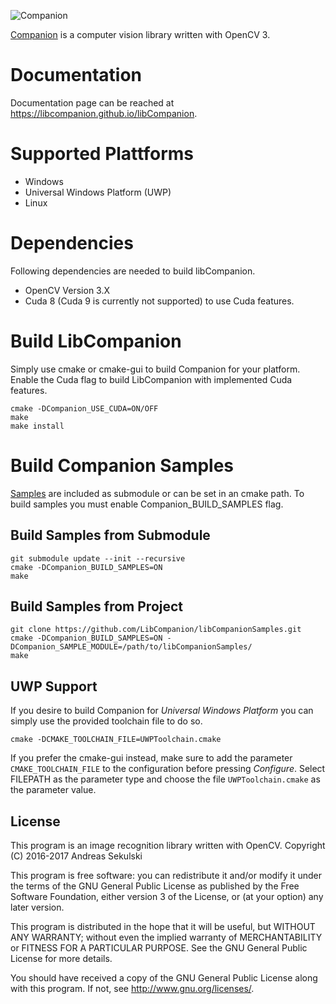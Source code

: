 ![Companion](https://libcompanion.github.io/libCompanion/images/logo.png "Companion")

[Companion](https://libcompanion.github.io/libCompanion/) is a computer vision library written with OpenCV 3.

# Documentation

Documentation page can be reached at https://libcompanion.github.io/libCompanion.

# Supported Plattforms

* Windows
* Universal Windows Platform (UWP)
* Linux

# Dependencies

Following dependencies are needed to build libCompanion.

* OpenCV Version 3.X
* Cuda 8 (Cuda 9 is currently not supported) to use Cuda features.

# Build LibCompanion

Simply use cmake or cmake-gui to build Companion for your platform.
Enable the Cuda flag to build LibCompanion with implemented Cuda features.

```
cmake -DCompanion_USE_CUDA=ON/OFF
make
make install
```

# Build Companion Samples

[Samples](https://github.com/LibCompanion/libCompanionSamples) are included as submodule or can be set in an cmake path.
To build samples you must enable Companion_BUILD_SAMPLES flag.

## Build Samples from Submodule

```
git submodule update --init --recursive
cmake -DCompanion_BUILD_SAMPLES=ON
make
```

## Build Samples from Project

```
git clone https://github.com/LibCompanion/libCompanionSamples.git
cmake -DCompanion_BUILD_SAMPLES=ON -DCompanion_SAMPLE_MODULE=/path/to/libCompanionSamples/
make
```

## UWP Support

If you desire to build Companion for *Universal Windows Platform* you can simply use the provided toolchain file to do so.
```
cmake -DCMAKE_TOOLCHAIN_FILE=UWPToolchain.cmake
```
If you prefer the cmake-gui instead, make sure to add the parameter ```CMAKE_TOOLCHAIN_FILE``` to the configuration before pressing *Configure*. Select FILEPATH as the parameter type and choose the file ```UWPToolchain.cmake``` as the parameter value.

## License

This program is an image recognition library written with OpenCV.
Copyright (C) 2016-2017 Andreas Sekulski

This program is free software: you can redistribute it and/or modify
it under the terms of the GNU General Public License as published by
the Free Software Foundation, either version 3 of the License, or
(at your option) any later version.

This program is distributed in the hope that it will be useful,
but WITHOUT ANY WARRANTY; without even the implied warranty of
MERCHANTABILITY or FITNESS FOR A PARTICULAR PURPOSE.  See the
GNU General Public License for more details.

You should have received a copy of the GNU General Public License
along with this program.  If not, see <http://www.gnu.org/licenses/>.
